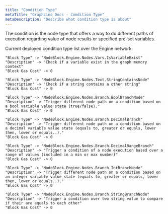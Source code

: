 ```yaml
---
title: "Condition Type"
metaTitle: "GraphLinq Docs - Condition Type"
metaDescription: "Describe what condition type is about"
---
```


The condition is the node type that offers a way to do different paths of execution regarding value of node results or specified pre-set variables.


Current deployed condition type list over the Engine network:<br/>

```
"Block Type" -> "NodeBlock.Engine.Nodes.Vars.IsVariableExist"
"Description" -> "Check if a variable exist in the graph memory context"
"Block Gas Cost" -> 0
```
```
"Block Type" -> "NodeBlock.Engine.Nodes.Text.StringContainsNode"
"Description" -> "Check if a string contains a other string"
"Block Gas Cost" -> 0
```
```
"Block Type" -> "NodeBlock.Engine.Nodes.Branch.BoolBranchNode"
"Description" -> "Trigger different node path on a condition based on a bool variable value state (true/false)."
"Block Gas Cost" -> 0
```
```
"Block Type" -> "NodeBlock.Engine.Nodes.Branch.DecimalBranch"
"Description" -> "Trigger different node path on a condition based on a decimal variable value state (equals to, greater or equals, lower then, lower or equals..)."
"Block Gas Cost" -> 0
```
```
"Block Type" -> "NodeBlock.Engine.Nodes.Branch.DecimalRangeBranch"
"Description" -> "Trigger a condition of a node execution based over a range of values (included in a min or max number)"
"Block Gas Cost" -> 0
```
```
"Block Type" -> "NodeBlock.Engine.Nodes.Branch.IntBranchNode"
"Description" -> "Trigger different node path on a condition based on an integer variable value state (equals to, greater or equals, lower then, lower or equals..)."
"Block Gas Cost" -> 0
```
```
"Block Type" -> "NodeBlock.Engine.Nodes.Branch.StringBranchNode"
"Description" -> "Trigger a condition over two string value to compare if their are equals to each other"
"Block Gas Cost" -> 0
```
